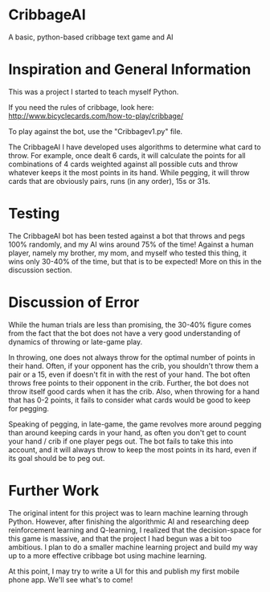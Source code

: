 # CribbageAI
A basic, python-based cribbage text game and AI

# Inspiration and General Information
This was a project I started to teach myself Python.

If you need the rules of cribbage, look here: 
http://www.bicyclecards.com/how-to-play/cribbage/

To play against the bot, use the "Cribbagev1.py" file.

The CribbageAI I have developed uses algorithms to determine what card to throw. For example, once dealt 6 cards, it will calculate the points for all combinations of 4 cards weighted against all possible cuts and throw whatever keeps it the most points in its hand. While pegging, it will throw cards that are obviously pairs, runs (in any order), 15s or 31s.

# Testing
The CribbageAI bot has been tested against a bot that throws and pegs 100% randomly, and my AI wins around 75% of the time! Against a human player, namely my brother, my mom, and myself who tested this thing, it wins only 30-40% of the time, but that is to be expected! More on this in the discussion section.

# Discussion of Error
While the human trials are less than promising, the 30-40% figure comes from the fact that the bot does not have a very good understanding of dynamics of throwing or late-game play.

In throwing, one does not always throw for the optimal number of points in their hand. Often, if your opponent has the crib, you shouldn't throw them a pair or a 15, even if doesn't fit in with the rest of your hand. The bot often throws free points to their opponent in the crib. Further, the bot does not throw itself good cards when it has the crib. Also, when throwing for a hand that has 0-2 points, it fails to consider what cards would be good to keep for pegging.

Speaking of pegging, in late-game, the game revolves more around pegging than around keeping cards in your hand, as often you don't get to count your hand / crib if one player pegs out. The bot fails to take this into account, and it will always throw to keep the most points in its hard, even if its goal should be to peg out. 

# Further Work
The original intent for this project was to learn machine learning through Python. However, after finishing the algorithmic AI and researching deep reinforcement learning and Q-learning, I realized that the decision-space for this game is massive, and that the project I had begun was a bit too ambitious. I plan to do a smaller machine learning project and build my way up to a more effective cribbage bot using machine learning.

At this point, I may try to write a UI for this and publish my first mobile phone app. We'll see what's to come!
